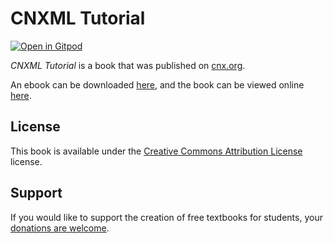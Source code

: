 # CNXML Tutorial

[![Open in Gitpod](https://gitpod.io/button/open-in-gitpod.svg)](https://gitpod.io/from-referrer/)

_CNXML Tutorial_ is a book that was published on [cnx.org](https://cnx.org/).

An ebook can be downloaded [here](https://github.com/cnx-user-books/cnxbook-cnxml-tutorial/releases/latest), and the book can be viewed online [here](https://github.com/cnx-user-books/cnxbook-cnxml-tutorial/releases/latest).

## License
This book is available under the [Creative Commons Attribution License](./LICENSE) license.

## Support
If you would like to support the creation of free textbooks for students, your [donations are welcome](https://riceconnect.rice.edu/donation/support-openstax-banner).

